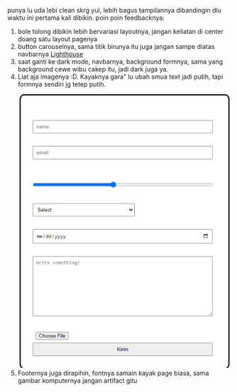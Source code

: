punya lu uda lebi clean skrg yul, lebih bagus tampilannya dibandingin dlu waktu ini pertama kali dibikin. poin poin feedbacknya:
1. bole tolong dibikin lebih bervariasi layoutnya, jangan keliatan di center doang satu layout pagenya
2. button carouselnya, sama titik birunya itu juga jangan sampe diatas navbarnya
[Lighthouse](assets/img/lighthouse-latest.png)
3. saat ganti ke dark mode, navbarnya, background formnya, sama yang background cewe wibu cakep itu, jadi dark juga ya.
4. Liat aja imagenya :D. Kayaknya gara" lu ubah smua text jadi putih, tapi formnya sendiri jg tetep putih.
![Form Kosong](image.png)
5. Footernya juga dirapihin, fontnya samain kayak page biasa, sama gambar komputernya jangan artifact gitu